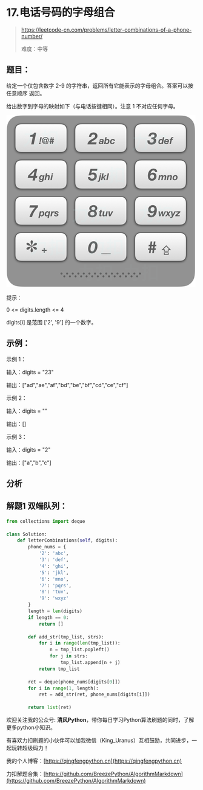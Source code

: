# 17.电话号码的字母组合

> https://leetcode-cn.com/problems/letter-combinations-of-a-phone-number/
>
> 难度：中等

## 题目：

给定一个仅包含数字 2-9 的字符串，返回所有它能表示的字母组合。答案可以按 任意顺序 返回。

给出数字到字母的映射如下（与电话按键相同）。注意 1 不对应任何字母。

![](../../images/17_telephone_keypad.png)

提示：

0 <= digits.length <= 4

digits[i] 是范围 ['2', '9'] 的一个数字。

## 示例：

示例 1：

输入：digits = "23"

输出：["ad","ae","af","bd","be","bf","cd","ce","cf"]

示例 2：

输入：digits = ""

输出：[]

示例 3：

输入：digits = "2"

输出：["a","b","c"]

## 分析

## 解题1 双端队列：

```python
from collections import deque

class Solution:
    def letterCombinations(self, digits):
        phone_nums = {
            '2': 'abc',
            '3': 'def',
            '4': 'ghi',
            '5': 'jkl',
            '6': 'mno',
            '7': 'pqrs',
            '8': 'tuv',
            '9': 'wxyz'
        }
        length = len(digits)
        if length == 0:
            return []

        def add_str(tmp_list, strs):
            for i in range(len(tmp_list)):
                n = tmp_list.popleft()
                for j in strs:
                    tmp_list.append(n + j)
            return tmp_list

        ret = deque(phone_nums[digits[0]])
        for i in range(1, length):
            ret = add_str(ret, phone_nums[digits[i]])

        return list(ret)
```

欢迎关注我的公众号: **清风Python**，带你每日学习Python算法刷题的同时，了解更多python小知识。

有喜欢力扣刷题的小伙伴可以加我微信（King_Uranus）互相鼓励，共同进步，一起玩转超级码力！

我的个人博客：[https://qingfengpython.cn](https://qingfengpython.cn)

力扣解题合集：[https://github.com/BreezePython/AlgorithmMarkdown](https://github.com/BreezePython/AlgorithmMarkdown)
